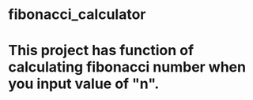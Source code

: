 # fibonacci_calculator
# This project has function of calculating fibonacci number when you input value of "n". 
